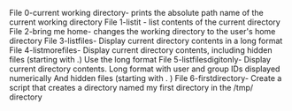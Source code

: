 File 0-current working directory- prints the absolute path name of the current working directory
File 1-listit - list contents of the current directory
File 2-bring me home- changes the working directory to the user's home directory
File 3-listfiles- Display current directory contents in a long format
File 4-listmorefiles- Display current directory contents, including hidden files (starting with .) Use the long format
File 5-listfilesdigitonly- Display current directory contents.
Long format
with user and group IDs displayed numerically
And hidden files (starting with . )
File 6-firstdirectory- Create a script that creates a directory named my first directory in the /tmp/ directory
